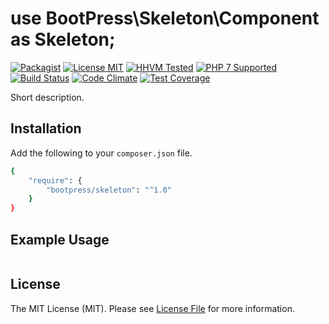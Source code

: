 # use BootPress\Skeleton\Component as Skeleton;

[![Packagist][badge-version]][link-packagist]
[![License MIT][badge-license]](LICENSE.md)
[![HHVM Tested][badge-hhvm]][link-travis]
[![PHP 7 Supported][badge-php]][link-travis]
[![Build Status][badge-travis]][link-travis]
[![Code Climate][badge-code-climate]][link-code-climate]
[![Test Coverage][badge-coverage]][link-coverage]

Short description.

## Installation

Add the following to your ``composer.json`` file.

``` bash
{
    "require": {
        "bootpress/skeleton": "^1.0"
    }
}
```

## Example Usage

```php

```

## License

The MIT License (MIT). Please see [License File](LICENSE.md) for more information.

[badge-version]: https://img.shields.io/packagist/v/bootpress/skeleton.svg?style=flat-square&label=Packagist
[badge-license]: https://img.shields.io/badge/License-MIT-blue.svg?style=flat-square
[badge-hhvm]: https://img.shields.io/badge/HHVM-Tested-8892bf.svg?style=flat-square
[badge-php]: https://img.shields.io/badge/PHP%207-Supported-8892bf.svg?style=flat-square
[badge-travis]: https://img.shields.io/travis/Kylob/Skeleton/master.svg?style=flat-square
[badge-code-climate]: https://img.shields.io/codeclimate/github/Kylob/Skeleton.svg?style=flat-square
[badge-coverage]: https://img.shields.io/codeclimate/coverage/github/Kylob/Skeleton.svg?style=flat-square

[link-packagist]: https://packagist.org/packages/bootpress/skeleton
[link-travis]: https://travis-ci.org/Kylob/Skeleton
[link-code-climate]: https://codeclimate.com/github/Kylob/Skeleton
[link-coverage]: https://codeclimate.com/github/Kylob/Skeleton/coverage
